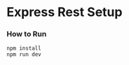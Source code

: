 Express Rest Setup
==============================================


### How to Run
```shell
npm install
npm run dev
```
